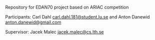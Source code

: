 Repository for EDAN70 project based on ARIAC competition

Participants: 
Carl Dahl <carl.dahl.181@student.lu.se> and Anton Danewid <anton.danewid@gmail.com>

Supervisor: Jacek Malec <jacek.malec@cs.lth.se>
